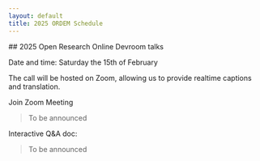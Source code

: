 ```yaml
---
layout: default
title: 2025 ORDEM Schedule
---
```


<section>
<div markdown="1">
## 2025 Open Research Online Devroom talks

Date and time: Saturday the 15th of February <!--at 10:00 UTC - 15:30 UTC. [[Check when this is in YOUR timezone](https://arewemeetingyet.com/London/2024-02-10/10:00)]-->

The call will be hosted on Zoom, allowing us to provide realtime captions and translation. 

Join Zoom Meeting
> To be announced

Interactive Q&A doc:
> To be announced

</div>
</section>

<section id="schedule">
<div markdown="1">
<!--
## Schedule: 

| S/No.   | TIME (CET)   |  End  | Title | Author | Chair |
|:--------|:-------------|:------|:------------------------------------------------------------------------------------------------------------------------|:------------------------------|:--------|
| 1 | 11:00 | 11:15 | Representing epistemological and disciplinary diversity in open research discourse | Pen-Yuan Hsing, Brianna Johns | Yo |
| 2 | 11:15 | 11:30  | [MolerHealth: An Open Source Electronic Health Record System](#molerhealth-an-open-source-electronic-health-record-system) | Monsurat Onabajo | Yo |
| 3 | 11:30 | 11:45  | [The Ersilia Model Hub, a FOSS platform for antimicrobial drug discovery](#the-ersilia-model-hub-a-foss-platform-for-antimicrobial-drug-discovery) | Emmanuel Onwuegbusi | Yo |
| 4 | 12:00 | 12:30 | [Caring for Gephi - What care for a FLOSS project entails](#caring-for-gephi) | Mathieu Jacomy | Yo |
| 5 | 12:30 | 13:00 | Break  |  |  |  |  |  |  |  |  |
| 6 | 13:00 | 13:15 | [An integrated Knowledge Management System to support Open Science training](#an-integrated-knowledge-management-system-to-support-open-science-training) | Deborah Udoh | Mathieu |
| 7 | 13:15 | 13:30 | [Sustainable Agricultural Practices and Climate Mitigation through Digitalization in Nigeria](#sustainable-agricultural-practices-and-climate-mitigation-through-digitalization-in-nigeria) | Gloria Ashiegbu | Mathieu |
| 8 | 13:30 | 13:45 | Discussion  |  |  |  |  |  |  |  |
| 9 | 13:45 | 14:15 | [Empowering Citizens: Unveiling the 'Querido Diário' Platform for Accessing Brazilian City Policies](#empowering-citizens-unveiling-the-querido-diário-platform-for-accessing-brazilian-city-policies) | José Guilherme Vanz | Mathieu |
| 10 | 14:15 | 14:30 | [Fostering Diversity and Sustainability in the Open Source Scientific Software Community: The rOpenSci Champions Program](#fostering-diversity-and-sustainability-in-the-open-source-scientific-software-community-the-ropensci-champions-program) | Yanina Bellini Saibene | Sara |
| 11 | 14:30 | 14:45  | Analizo, 15 years of a multi-language Research Software tool for source code analysis | Joenio M Costa | Sara |
| 12 | 14:45 | 15:00 | Discussion |  |  |  |  |  |  |  | Sara |
| 13 | 15:00 | 15:30 | [From the Inside Out: Organizational Impact on Open-Source Communities and Women's Representation](#from-the-inside-out-organizational-impact-on-open-source-communities-and-womens-representation) | Hana Frluckaj | Sara |
| 14 | 15:30 | 16:00 | Panel | organisers discussion panel |  |  |  |  |  |

-->
</div>
</section>
